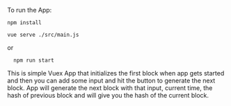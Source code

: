 To run the App:
  ```
  npm install

  ```
  ```
  vue serve ./src/main.js
  ```
or
```
  npm run start
 ```

This is simple Vuex App that initializes the first block when app gets started and then you can add some input and hit the button to generate the next block. App will generate the next block with that input, current time, the hash of previous block and will give you the hash of the current block. 
